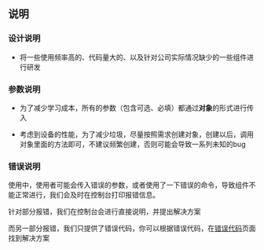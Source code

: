## 说明 <!-- {docsify-ignore-all} -->

### 设计说明

* 将一些使用频率高的、代码量大的、以及针对公司实际情况缺少的一些组件进行研发

### 参数说明

* 为了减少学习成本，所有的参数（包含可选、必填）都通过<strong>对象</strong>的形式进行传入

* 考虑到设备的性能，为了减少垃圾，尽量按照需求创建对象，创建以后，调用对象里面的方法即可，不建议频繁创建，否则可能会导致一系列未知的bug

### 错误说明

使用中，使用者可能会传入错误的参数，或者使用了一下错误的命令，导致组件不能正常进行，我们会及时在控制台打印报错信息。

针对部分报错，我们在控制台会进行直接说明，并提出解决方案

而另一部分报错，我们只提供了错误代码，你可以根据错误代码，在[错误代码](pages/errorCode.md)页面找到解决方案
